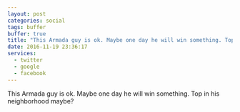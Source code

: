 ```yaml
---
layout: post
categories: social
tags: buffer
buffer: true
title: "This Armada guy is ok. Maybe one day he will win something. Top in his neighborhood maybe?"
date: 2016-11-19 23:36:17
services: 
  - twitter
  - google
  - facebook
---
```

This Armada guy is ok. Maybe one day he will win something. Top in his neighborhood maybe?
